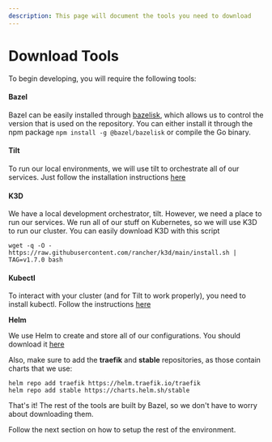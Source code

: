 ```yaml
---
description: This page will document the tools you need to download
---
```


# Download Tools

To begin developing, you will require the following tools:

#### Bazel

Bazel can be easily installed through [bazelisk](https://www.npmjs.com/package/@bazel/bazelisk), which allows us to control the version that is used on the repository. You can either install it through the npm package `npm install -g @bazel/bazelisk` or compile the Go binary.

#### Tilt

To run our local environments, we will use tilt to orchestrate all of our services. Just follow the installation instructions [here](https://docs.tilt.dev/install.html)

#### K3D

We have a local development orchestrator, tilt. However, we need a place to run our services. We run all of our stuff on Kubernetes, so we will use K3D to run our cluster. You can easily download K3D with this script

```text
wget -q -O - https://raw.githubusercontent.com/rancher/k3d/main/install.sh | TAG=v1.7.0 bash
```

#### Kubectl

To interact with your cluster \(and for Tilt to work properly\), you need to install kubectl. Follow the instructions [here](https://kubernetes.io/docs/tasks/tools/install-kubectl/)

**Helm**

We use Helm to create and store all of our configurations. You should download it [here](https://helm.sh/docs/intro/install/)

Also, make sure to add the **traefik** and **stable** repositories, as those contain charts that we use:

```text
helm repo add traefik https://helm.traefik.io/traefik
helm repo add stable https://charts.helm.sh/stable
```



That's it! The rest of the tools are built by Bazel, so we don't have to worry about downloading them.

Follow the next section on how to setup the rest of the environment.





